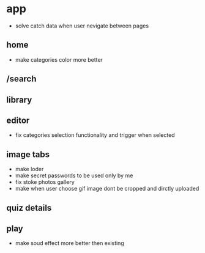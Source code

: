 # app

- solve catch data when user nevigate between pages

## home

- make categories color more better

## /search

## library

## editor

- fix categories selection functionality and trigger when selected

## image tabs

- make loder
- make secret passwords to be used only by me
- fix stoke photos gallery
- make when user choose gif image dont be cropped and dirctly uploaded

## quiz details

## play

- make soud effect more better then existing
